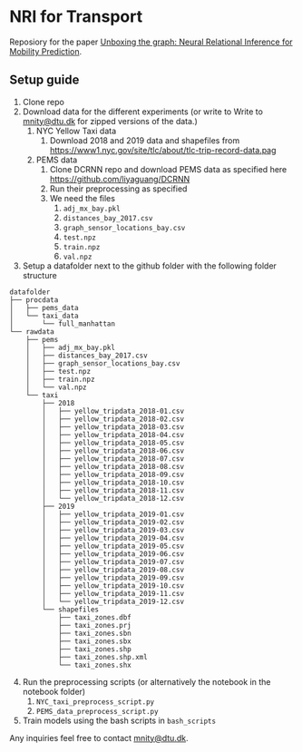 # NRI for Transport <!-- omit in toc -->

Reposiory for the paper [Unboxing the graph: Neural Relational Inference for Mobility Prediction](https://arxiv.org/abs/2201.10307).

## Setup guide
1. Clone repo
2. Download data for the different experiments (or write to Write to mnity@dtu.dk for zipped versions of the data.)
   1. NYC Yellow Taxi data
      1. Download 2018 and 2019 data and shapefiles from https://www1.nyc.gov/site/tlc/about/tlc-trip-record-data.pag
   2. PEMS data
      1. Clone DCRNN repo and download PEMS data as specified here https://github.com/liyaguang/DCRNN
      2. Run their preprocessing as specified
      3. We need the files 
         1. ``adj_mx_bay.pkl``
         2. ``distances_bay_2017.csv``
         3. ``graph_sensor_locations_bay.csv``
         4. ``test.npz``
         5. ``train.npz``
         6. ``val.npz``
3. Setup a datafolder next to the github folder with the following folder structure

```
datafolder
├── procdata
│   ├── pems_data
│   └── taxi_data
│       └── full_manhattan
└── rawdata
    ├── pems
    │   ├── adj_mx_bay.pkl
    │   ├── distances_bay_2017.csv
    │   ├── graph_sensor_locations_bay.csv
    │   ├── test.npz
    │   ├── train.npz
    │   └── val.npz
    └── taxi
        ├── 2018
        │   ├── yellow_tripdata_2018-01.csv
        │   ├── yellow_tripdata_2018-02.csv
        │   ├── yellow_tripdata_2018-03.csv
        │   ├── yellow_tripdata_2018-04.csv
        │   ├── yellow_tripdata_2018-05.csv
        │   ├── yellow_tripdata_2018-06.csv
        │   ├── yellow_tripdata_2018-07.csv
        │   ├── yellow_tripdata_2018-08.csv
        │   ├── yellow_tripdata_2018-09.csv
        │   ├── yellow_tripdata_2018-10.csv
        │   ├── yellow_tripdata_2018-11.csv
        │   └── yellow_tripdata_2018-12.csv
        ├── 2019
        │   ├── yellow_tripdata_2019-01.csv
        │   ├── yellow_tripdata_2019-02.csv
        │   ├── yellow_tripdata_2019-03.csv
        │   ├── yellow_tripdata_2019-04.csv
        │   ├── yellow_tripdata_2019-05.csv
        │   ├── yellow_tripdata_2019-06.csv
        │   ├── yellow_tripdata_2019-07.csv
        │   ├── yellow_tripdata_2019-08.csv
        │   ├── yellow_tripdata_2019-09.csv
        │   ├── yellow_tripdata_2019-10.csv
        │   ├── yellow_tripdata_2019-11.csv
        │   └── yellow_tripdata_2019-12.csv
        └── shapefiles
            ├── taxi_zones.dbf
            ├── taxi_zones.prj
            ├── taxi_zones.sbn
            ├── taxi_zones.sbx
            ├── taxi_zones.shp
            ├── taxi_zones.shp.xml
            └── taxi_zones.shx
```
4. Run the preprocessing scripts (or alternatively the notebook in the notebook folder)
   1. ``NYC_taxi_preprocess_script.py``
   2. ``PEMS_data_preprocess_script.py``
5. Train models using the bash scripts in `bash_scripts`

Any inquiries feel free to contact mnity@dtu.dk.

